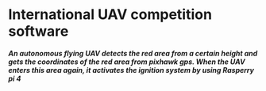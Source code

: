 # International UAV competition software 

***An autonomous flying UAV detects the red area from a certain height and gets the coordinates of the red area from pixhawk gps. When the UAV enters this area again, it activates the ignition system by using Rasperry pi 4***
